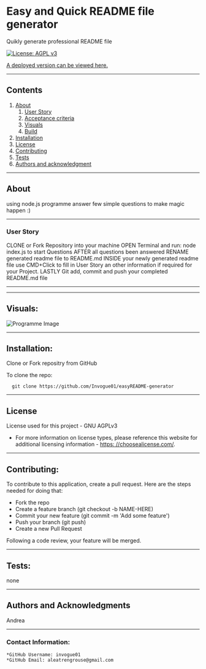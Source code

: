 
  
  # Easy and Quick README file generator

  Quikly generate professional README file

  [![License: AGPL v3](https://img.shields.io/badge/License-AGPL%20v3-blue.svg)](https://www.gnu.org/licenses/agpl-3.0)

  [A deployed version can be viewed here.](https://invogue01.github.io/easyREADME-generator/)
  
---
  ## Contents

  1. [About](#about)
      1. [User Story](#user%20story)
      2. [Acceptance criteria](#acceptance%20criteria)
      3. [Visuals](#visuals)
      4. [Build](#build)
  2. [Installation](#installation)
  3. [License](#license)
  4. [Contributing](#contributing)
  5. [Tests](#tests)
  6. [Authors and acknowledgment](#authors%20and%20acknowledgment)

---
  ## About

  using node.js programme answer few simple questions to make magic happen :)

---

  ### User Story
  CLONE or Fork Repository into your machine
  OPEN Terminal and run: node index.js to start Questions
  AFTER all questions been answered RENAME generated readme file to README.md
  INSIDE your newly generated readme file use CMD+Click to fill in User Story an other information if required for your Project.
  LASTLY Git add, commit and push your completed README.md file

--- 
---
  ## Visuals:

  ![Programme Image](/images/readme.png)

---

  ## Installation:
  Clone or Fork repositry from GitHub

  To clone the repo:
  
      git clone https://github.com/Invogue01/easyREADME-generator
  
---

  ## License
  License used for this project - GNU AGPLv3
  * For more information on license types, please reference this website
  for additional licensing information - [https: //choosealicense.com/](https://choosealicense.com/).

---

  ## Contributing:
  
  To contribute to this application, create a pull request.
  Here are the steps needed for doing that:
  - Fork the repo
  - Create a feature branch (git checkout -b NAME-HERE)
  - Commit your new feature (git commit -m 'Add some feature')
  - Push your branch (git push)
  - Create a new Pull Request

  Following a code review, your feature will be merged.


---

  ## Tests:
  none 

---

  ## Authors and Acknowledgments
  Andrea

---

  ### Contact Information:
    *GitHub Username: invogue01
    *GitHub Email: aleatrengrouse@gmail.com
  
